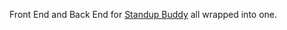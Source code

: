 Front End and Back End for [Standup Buddy](https://standup-buddy.herokuapp.com) all wrapped into one.